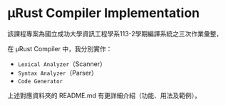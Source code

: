 # μRust Compiler Implementation
該課程專案為國立成功大學資訊工程學系113-2學期編譯系統之三次作業彙整，

在 μRust Compiler 中，我分別實作：
- `Lexical Analyzer`（Scanner）
- `Syntax Analyzer`（Parser）
- `Code Generator`

上述對應資料夾的 README.md 有更詳細介紹（功能、用法及範例）。
